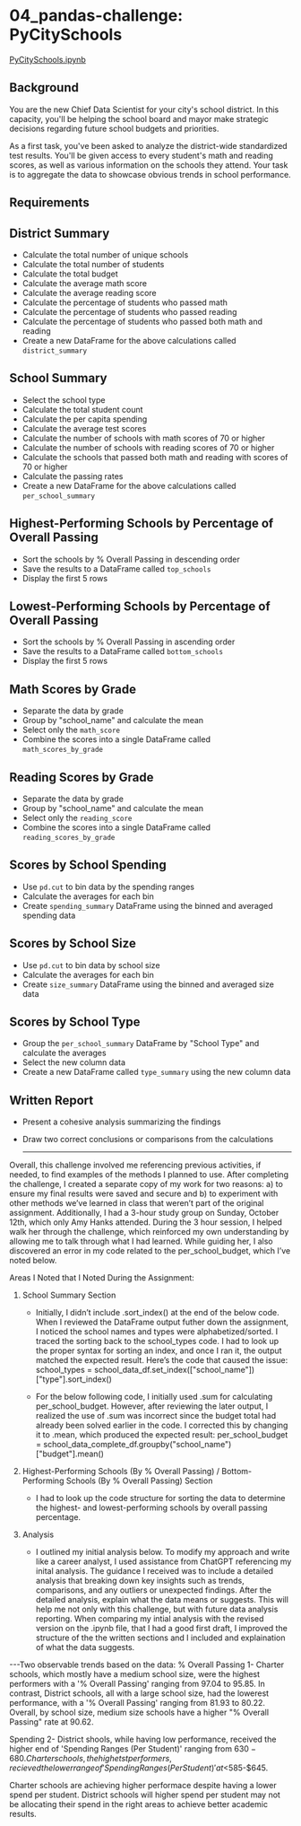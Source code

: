 # 04_pandas-challenge: PyCitySchools

[PyCitySchools.ipynb](https://github.com/wrighang/04_pandas-challenge/blob/main/PyCitySchools/PyCitySchools.ipynb)

## Background
You are the new Chief Data Scientist for your city's school district. In this capacity, you'll be helping the school board and mayor make strategic decisions regarding future school budgets and priorities.

As a first task, you've been asked to analyze the district-wide standardized test results. You'll be given access to every student's math and reading scores, as well as various information on the schools they attend. Your task is to aggregate the data to showcase obvious trends in school performance.

## Requirements

## District Summary
- Calculate the total number of unique schools
- Calculate the total number of students
- Calculate the total budget
- Calculate the average math score
- Calculate the average reading score
- Calculate the percentage of students who passed math
- Calculate the percentage of students who passed reading
- Calculate the percentage of students who passed both math and reading
- Create a new DataFrame for the above calculations called `district_summary`

## School Summary
- Select the school type
- Calculate the total student count
- Calculate the per capita spending
- Calculate the average test scores
- Calculate the number of schools with math scores of 70 or higher
- Calculate the number of schools with reading scores of 70 or higher
- Calculate the schools that passed both math and reading with scores of 70 or higher
- Calculate the passing rates
- Create a new DataFrame for the above calculations called `per_school_summary`

## Highest-Performing Schools by Percentage of Overall Passing
- Sort the schools by % Overall Passing in descending order
- Save the results to a DataFrame called `top_schools`
- Display the first 5 rows

## Lowest-Performing Schools by Percentage of Overall Passing
- Sort the schools by % Overall Passing in ascending order
- Save the results to a DataFrame called `bottom_schools`
- Display the first 5 rows

## Math Scores by Grade
- Separate the data by grade
- Group by "school_name" and calculate the mean
- Select only the `math_score`
- Combine the scores into a single DataFrame called `math_scores_by_grade`

## Reading Scores by Grade
- Separate the data by grade
- Group by "school_name" and calculate the mean
- Select only the `reading_score`
- Combine the scores into a single DataFrame called `reading_scores_by_grade`

## Scores by School Spending
- Use `pd.cut` to bin data by the spending ranges
- Calculate the averages for each bin
- Create `spending_summary` DataFrame using the binned and averaged spending data

## Scores by School Size
- Use `pd.cut` to bin data by school size
- Calculate the averages for each bin
- Create `size_summary` DataFrame using the binned and averaged size data

## Scores by School Type
- Group the `per_school_summary` DataFrame by "School Type" and calculate the averages
- Select the new column data
- Create a new DataFrame called `type_summary` using the new column data

## Written Report
- Present a cohesive analysis summarizing the findings
- Draw two correct conclusions or comparisons from the calculations

  -----------------------------------


Overall, this challenge involved me referencing previous activities, if needed, to find examples of the methods I planned to use. After completing the challenge, I created a separate copy of my work for two reasons: a) to ensure my final results were saved and secure and b) to experiment with other methods we’ve learned in class that weren’t part of the original assignment. Additionally, I had a 3-hour study group on Sunday, October 12th, which only Amy Hanks attended. During the 3 hour session, I helped walk her through the challenge, which reinforced my own understanding by allowing me to talk through what I had learned. While guiding her, I also discovered an error in my code related to the per_school_budget, which I’ve noted below.

Areas I Noted that I Noted During the Assignment:
1. School Summary Section
    * Initially, I didn’t include .sort_index() at the end of the below code. When I reviewed the DataFrame output futher down the assignment, I noticed the school names and types were alphabetized/sorted. I traced the sorting back to the school_types code. I had to look up the proper syntax for sorting an index, and once I ran it, the output matched the expected result. Here’s the code that caused the issue:
    school_types = school_data_df.set_index(["school_name"])["type"].sort_index()

    * For the below following code, I initially used .sum for calculating per_school_budget. However, after reviewing the later output, I realized the use of .sum was incorrect since the budget total had already been solved earlier in the code. I corrected this by changing it to .mean, which produced the expected result:
    per_school_budget = school_data_complete_df.groupby("school_name")["budget"].mean()


2. Highest-Performing Schools (By % Overall Passing) / Bottom-Performing Schools (By % Overall Passing) Section
    * I had to look up the code structure for sorting the data to determine the highest- and lowest-performing schools by overall passing percentage.

3. Analysis 
    * I outlined my initial analysis below. To modify my approach and write like a career analyst, I used assistance from ChatGPT referencing my inital analysis. The guidance I received was to include a detailed analysis that breaking down key insights such as trends, comparisons, and any outliers or unexpected findings. After the detailed analysis, explain what the data means or suggests. This will help me not only with this challenge, but with future data analysis reporting.
    When comparing my intial analysis with the revised version on the .ipynb file, that I had a good first draft, I improved the structure of the the written sections and I included and explaination of what the data suggests. 
    
---Two observable trends based on the data:
% Overall Passing
1- Charter schools, which mostly have a medium school size, were the highest performers with a '% Overall Passing' ranging from 97.04 to 95.85. In contrast, District schools, all with a large school size, had the lowerest performance, with a  '% Overall Passing' ranging from 81.93 to 80.22. Overall, by school size, medium size schools have a higher "% Overall Passing" rate at 90.62. 

Spending
2- District shools, while having low performance, received the higher end of 'Spending Ranges (Per Student)' ranging from $630-680. Charter schools, the highetst performers, recieved the lower range of 'Spending Ranges (Per Student)' at <$585-$645. 

Charter schools are achieving higher performace despite having a lower spend per student. District schools will higher spend per student may not be allocating their spend in the right areas to achieve better academic results. 
